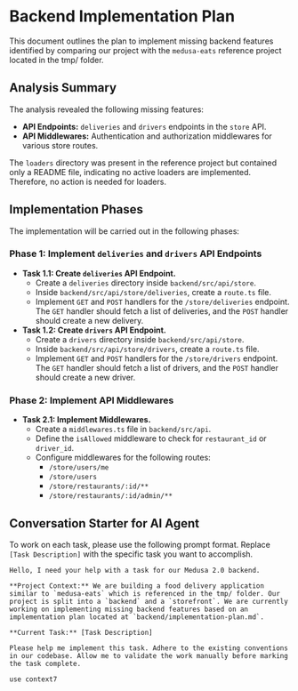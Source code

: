 # Backend Implementation Plan

This document outlines the plan to implement missing backend features identified by comparing our project with the `medusa-eats` reference project located in the tmp/ folder.

## Analysis Summary

The analysis revealed the following missing features:

- **API Endpoints:** `deliveries` and `drivers` endpoints in the `store` API.
- **API Middlewares:** Authentication and authorization middlewares for various store routes.

The `loaders` directory was present in the reference project but contained only a README file, indicating no active loaders are implemented. Therefore, no action is needed for loaders.

## Implementation Phases

The implementation will be carried out in the following phases:

### Phase 1: Implement `deliveries` and `drivers` API Endpoints

- **Task 1.1: Create `deliveries` API Endpoint.**
  - Create a `deliveries` directory inside `backend/src/api/store`.
  - Inside `backend/src/api/store/deliveries`, create a `route.ts` file.
  - Implement `GET` and `POST` handlers for the `/store/deliveries` endpoint. The `GET` handler should fetch a list of deliveries, and the `POST` handler should create a new delivery.
- **Task 1.2: Create `drivers` API Endpoint.**
  - Create a `drivers` directory inside `backend/src/api/store`.
  - Inside `backend/src/api/store/drivers`, create a `route.ts` file.
  - Implement `GET` and `POST` handlers for the `/store/drivers` endpoint. The `GET` handler should fetch a list of drivers, and the `POST` handler should create a new driver.

### Phase 2: Implement API Middlewares

- **Task 2.1: Implement Middlewares.**
  - Create a `middlewares.ts` file in `backend/src/api`.
  - Define the `isAllowed` middleware to check for `restaurant_id` or `driver_id`.
  - Configure middlewares for the following routes:
    - `/store/users/me`
    - `/store/users`
    - `/store/restaurants/:id/**`
    - `/store/restaurants/:id/admin/**`

## Conversation Starter for AI Agent

To work on each task, please use the following prompt format. Replace `[Task Description]` with the specific task you want to accomplish.

```
Hello, I need your help with a task for our Medusa 2.0 backend.

**Project Context:** We are building a food delivery application similar to `medusa-eats` which is referenced in the tmp/ folder. Our project is split into a `backend` and a `storefront`. We are currently working on implementing missing backend features based on an implementation plan located at `backend/implementation-plan.md`.

**Current Task:** [Task Description]

Please help me implement this task. Adhere to the existing conventions in our codebase. Allow me to validate the work manually before marking the task complete.

use context7
```
